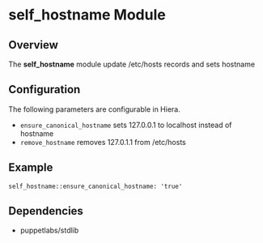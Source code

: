 # self_hostname Module

## Overview

The **self_hostname** module update /etc/hosts records and sets hostname

## Configuration

The following parameters are configurable in Hiera.

* `ensure_canonical_hostname` sets 127.0.0.1 to localhost instead of hostname
* `remove_hostname` removes 127.0.1.1 from /etc/hosts

## Example

```
self_hostname::ensure_canonical_hostname: 'true'

```

## Dependencies

* puppetlabs/stdlib

